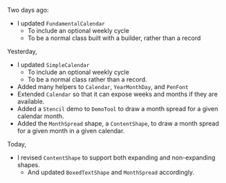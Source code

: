 Two days ago:

- I updated `FundamentalCalendar`
    - To include an optional weekly cycle
    - To be a normal class built with a builder, rather than a record

Yesterday,

- I updated `SimpleCalendar`
    - To include an optional weekly cycle
    - To be a normal class rather than a record.
- Added many helpers to `Calendar`, `YearMonthDay`, and `PenFont`
- Extended `Calendar` so that it can expose weeks and months if they are available.
- Added a `Stencil` demo to `DemoTool` to draw a month spread for a given calendar month.
- Added the `MonthSpread` shape, a `ContentShape`, to draw a month spread for a given month in a given calendar.

Today,

- I revised `ContentShape` to support both expanding and non-expanding shapes.
    - And updated `BoxedTextShape` and `MonthSpread` accordingly.

